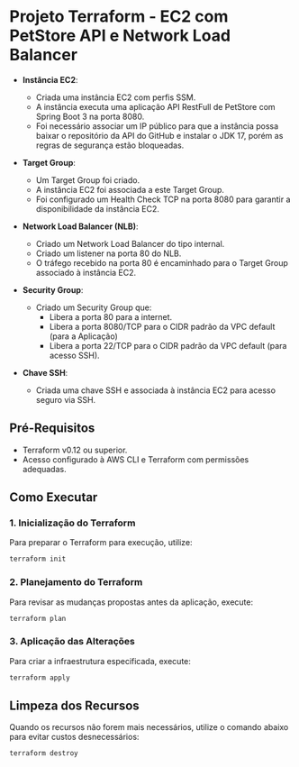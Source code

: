 # Projeto Terraform - EC2 com PetStore API e Network Load Balancer

- **Instância EC2**:
    - Criada uma instância EC2 com perfis SSM.
    - A instância executa uma aplicação API RestFull de PetStore com Spring Boot 3 na porta 8080.
    - Foi necessário associar um IP público para que a instância possa baixar o repositório da API do GitHub e instalar o JDK 17, porém as regras de segurança estão bloqueadas.
- **Target Group**:
    - Um Target Group foi criado.
    - A instância EC2 foi associada a este Target Group.
    - Foi configurado um Health Check TCP na porta 8080 para garantir a disponibilidade da instância EC2.

- **Network Load Balancer (NLB)**:
    - Criado um Network Load Balancer do tipo internal.
    - Criado um listener na porta 80 do NLB.
    - O tráfego recebido na porta 80 é encaminhado para o Target Group associado à instância EC2.

- **Security Group**:
    - Criado um Security Group que:
        - Libera a porta 80 para a internet.
        - Libera a porta 8080/TCP para o CIDR padrão da VPC default (para a Aplicação)
        - Libera a porta 22/TCP para o CIDR padrão da VPC default (para acesso SSH).

- **Chave SSH**:
    - Criada uma chave SSH e associada à instância EC2 para acesso seguro via SSH.
## Pré-Requisitos
- Terraform v0.12 ou superior.
- Acesso configurado à AWS CLI e Terraform com permissões adequadas.

## Como Executar

### 1. Inicialização do Terraform
Para preparar o Terraform para execução, utilize:
```bash
terraform init
```

### 2. Planejamento do Terraform
Para revisar as mudanças propostas antes da aplicação, execute:
```bash
terraform plan
```

### 3. Aplicação das Alterações
Para criar a infraestrutura especificada, execute:
```bash
terraform apply
```

## Limpeza dos Recursos
Quando os recursos não forem mais necessários, utilize o comando abaixo para evitar custos desnecessários:
```bash
terraform destroy
```